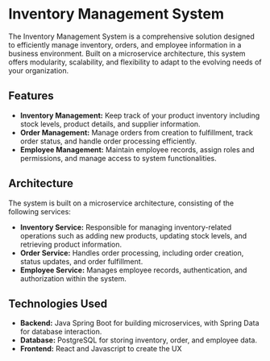 # Inventory Management System

The Inventory Management System is a comprehensive solution designed to efficiently manage inventory, orders, and employee information in a business environment. Built on a microservice architecture, this system offers modularity, scalability, and flexibility to adapt to the evolving needs of your organization.

## Features

- **Inventory Management:** Keep track of your product inventory including stock levels, product details, and supplier information.
- **Order Management:** Manage orders from creation to fulfillment, track order status, and handle order processing efficiently.
- **Employee Management:** Maintain employee records, assign roles and permissions, and manage access to system functionalities.

## Architecture

The system is built on a microservice architecture, consisting of the following services:

- **Inventory Service:** Responsible for managing inventory-related operations such as adding new products, updating stock levels, and retrieving product information.
- **Order Service:** Handles order processing, including order creation, status updates, and order fulfillment.
- **Employee Service:** Manages employee records, authentication, and authorization within the system.

## Technologies Used

- **Backend:** Java Spring Boot for building microservices, with Spring Data for database interaction.
- **Database:** PostgreSQL for storing inventory, order, and employee data.
- **Frontend:** React and Javascript to create the UX
